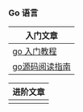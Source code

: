 ### Go 语言
|入门文章|
|---|
|[go 入门教程](https://github.com/lubanproj/go_read/blob/master/go-start.md)|
|[go源码阅读指南](https://github.com/lubanproj/go_read/blob/master/go源码阅读指南.md)|

|进阶文章|
|---|
||

